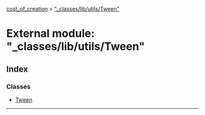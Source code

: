 [cost_of_creation](../README.md) > ["_classes/lib/utils/Tween"](../modules/__classes_lib_utils_tween_.md)



# External module: "_classes/lib/utils/Tween"

## Index

### Classes

* [Tween](../classes/__classes_lib_utils_tween_.tween.md)



---
